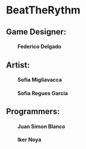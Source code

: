 # BeatTheRythm
## Game Designer: 
####  &emsp;&emsp; Federico Delgado  

## Artist:
####  &emsp;&emsp; Sofia Migliavacca  

####  &emsp;&emsp; Sofia Regues Garcia  

## Programmers:
####  &emsp;&emsp; Juan Simon Blanco  

####  &emsp;&emsp; Iker Noya  
